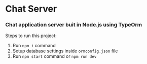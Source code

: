 # Chat Server

### Chat application server buit in Node.js using TypeOrm

Steps to run this project:

1. Run `npm i` command
2. Setup database settings inside `ormconfig.json` file
3. Run `npm start` command or `npm run dev`
